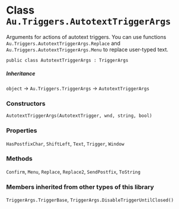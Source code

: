 # Class `Au.Triggers.AutotextTriggerArgs`

Arguments for actions of autotext triggers. You can use functions `Au.Triggers.AutotextTriggerArgs.Replace` and `Au.Triggers.AutotextTriggerArgs.Menu` to replace user-typed text.

```
public class AutotextTriggerArgs : TriggerArgs
```

##### Inheritance

`object` → `Au.Triggers.TriggerArgs` → `AutotextTriggerArgs`

### Constructors

`AutotextTriggerArgs(AutotextTrigger, wnd, string, bool)`

### Properties

`HasPostfixChar`, `ShiftLeft`, `Text`, `Trigger`, `Window`

### Methods

`Confirm`, `Menu`, `Replace`, `Replace2`, `SendPostfix`, `ToString`

### Members inherited from other types of this library
`TriggerArgs.TriggerBase`, `TriggerArgs.DisableTriggerUntilClosed()`
